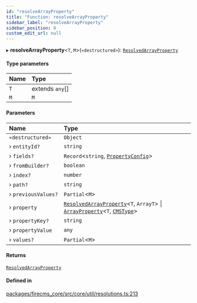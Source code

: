 ```yaml
---
id: "resolveArrayProperty"
title: "Function: resolveArrayProperty"
sidebar_label: "resolveArrayProperty"
sidebar_position: 0
custom_edit_url: null
---
```


▸ **resolveArrayProperty**\<`T`, `M`\>(`«destructured»`): [`ResolvedArrayProperty`](../types/ResolvedArrayProperty.md)

#### Type parameters

| Name | Type |
| :------ | :------ |
| `T` | extends `any`[] |
| `M` | `M` |

#### Parameters

| Name | Type |
| :------ | :------ |
| `«destructured»` | `Object` |
| › `entityId?` | `string` |
| › `fields?` | `Record`\<`string`, [`PropertyConfig`](../types/PropertyConfig.md)\> |
| › `fromBuilder?` | `boolean` |
| › `index?` | `number` |
| › `path?` | `string` |
| › `previousValues?` | `Partial`\<`M`\> |
| › `property` | [`ResolvedArrayProperty`](../types/ResolvedArrayProperty.md)\<`T`, `ArrayT`\> \| [`ArrayProperty`](../interfaces/ArrayProperty.md)\<`T`, [`CMSType`](../types/CMSType.md)\> |
| › `propertyKey?` | `string` |
| › `propertyValue` | `any` |
| › `values?` | `Partial`\<`M`\> |

#### Returns

[`ResolvedArrayProperty`](../types/ResolvedArrayProperty.md)

#### Defined in

[packages/firecms_core/src/core/util/resolutions.ts:213](https://github.com/FireCMSco/firecms/blob/d45f3739/packages/firecms_core/src/core/util/resolutions.ts#L213)
